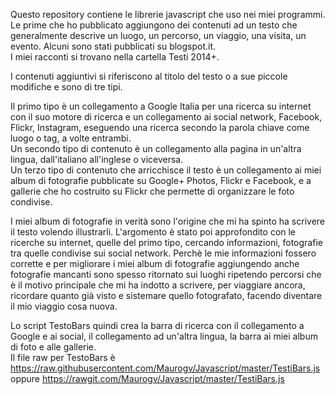 Questo repository contiene le librerie javascript che uso nei miei programmi.  
Le prime che ho pubblicato aggiungono dei contenuti ad un testo che generalmente descrive un luogo, un percorso, un viaggio, una visita, un evento. Alcuni sono stati pubblicati su blogspot.it.  
I miei racconti si trovano nella cartella Testi 2014+.  

I contenuti aggiuntivi si riferiscono al titolo del testo o a sue piccole modifiche e sono di tre tipi.

Il primo tipo è un collegamento a Google Italia per una ricerca su internet con il suo motore di ricerca e un collegamento ai social network, Facebook, Flickr, Instagram, eseguendo una ricerca secondo la parola chiave come luogo o tag, a volte entrambi.  
Un secondo tipo di contenuto è un collegamento alla pagina in un'altra lingua, dall'italiano all'inglese o viceversa.  
Un terzo tipo di contenuto che arricchisce il testo è un collegamento ai miei album di fotografie pubblicate su Google+ Photos, Flickr e Facebook, e a gallerie che ho costruito su Flickr che permette di organizzare le foto condivise.

I miei album di fotografie in verità sono l'origine che mi ha spinto ha scrivere il testo volendo illustrarli. L'argomento è stato poi approfondito con le ricerche su internet, quelle del primo tipo, cercando informazioni, fotografie tra quelle condivise sui social network.
Perchè le mie informazioni fossero corrette e per migliorare i miei album di fotografie aggiungendo anche fotografie mancanti sono spesso ritornato sui luoghi ripetendo percorsi che è il motivo principale che mi ha indotto a scrivere, per viaggiare ancora, ricordare quanto già visto e sistemare quello fotografato, facendo diventare il mio viaggio cosa nuova.  

Lo script TestoBars quindi crea la barra di ricerca con il collegamento a Google e ai social, il collegamento ad un'altra lingua, la barra ai miei album di foto e alle gallerie.  
Il file raw per TestoBars è https://raw.githubusercontent.com/Maurogv/Javascript/master/TestiBars.js oppure https://rawgit.com/Maurogv/Javascript/master/TestiBars.js
